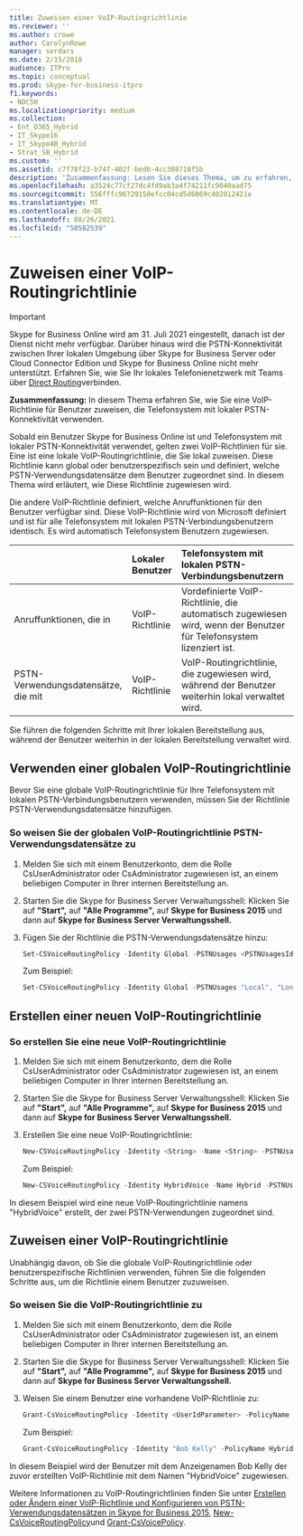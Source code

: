 ```yaml
---
title: Zuweisen einer VoIP-Routingrichtlinie
ms.reviewer: ''
ms.author: crowe
author: CarolynRowe
manager: serdars
ms.date: 2/15/2018
audience: ITPro
ms.topic: conceptual
ms.prod: skype-for-business-itpro
f1.keywords:
- NOCSH
ms.localizationpriority: medium
ms.collection:
- Ent_O365_Hybrid
- IT_Skype16
- IT_Skype4B_Hybrid
- Strat_SB_Hybrid
ms.custom: ''
ms.assetid: c7f78f23-b74f-402f-bedb-4cc308718f5b
description: 'Zusammenfassung: Lesen Sie dieses Thema, um zu erfahren, wie Sie eine VoIP-Richtlinie für Benutzer zuweisen, die Telefonsystem mit lokaler PSTN-Konnektivität verwenden.'
ms.openlocfilehash: a3524c77cf27dc4fd9ab3a4f74211fc9040aad75
ms.sourcegitcommit: 556fffc96729150efcc04cd5d6069c402012421e
ms.translationtype: MT
ms.contentlocale: de-DE
ms.lasthandoff: 08/26/2021
ms.locfileid: "58582539"
---
```

# <a name="assign-a-voice-routing-policy"></a>Zuweisen einer VoIP-Routingrichtlinie
 
> [!Important]
> Skype for Business Online wird am 31. Juli 2021 eingestellt, danach ist der Dienst nicht mehr verfügbar.  Darüber hinaus wird die PSTN-Konnektivität zwischen Ihrer lokalen Umgebung über Skype for Business Server oder Cloud Connector Edition und Skype for Business Online nicht mehr unterstützt.  Erfahren Sie, wie Sie Ihr lokales Telefonienetzwerk mit Teams über [Direct Routing](/MicrosoftTeams/direct-routing-landing-page)verbinden.

**Zusammenfassung:** In diesem Thema erfahren Sie, wie Sie eine VoIP-Richtlinie für Benutzer zuweisen, die Telefonsystem mit lokaler PSTN-Konnektivität verwenden. 
  
Sobald ein Benutzer Skype for Business Online ist und Telefonsystem mit lokaler PSTN-Konnektivität verwendet, gelten zwei VoIP-Richtlinien für sie. Eine ist eine lokale VoIP-Routingrichtlinie, die Sie lokal zuweisen. Diese Richtlinie kann global oder benutzerspezifisch sein und definiert, welche PSTN-Verwendungsdatensätze dem Benutzer zugeordnet sind. In diesem Thema wird erläutert, wie Diese Richtlinie zugewiesen wird.
  
Die andere VoIP-Richtlinie definiert, welche Anruffunktionen für den Benutzer verfügbar sind. Diese VoIP-Richtlinie wird von Microsoft definiert und ist für alle Telefonsystem mit lokalen PSTN-Verbindungsbenutzern identisch. Es wird automatisch Telefonsystem Benutzern zugewiesen.
  
||**Lokaler Benutzer**|**Telefonsystem mit lokalen PSTN-Verbindungsbenutzern**|
|:-----|:-----|:-----|
|Anruffunktionen, die in  <br/> |VoIP-Richtlinie  <br/> |Vordefinierte VoIP-Richtlinie, die automatisch zugewiesen wird, wenn der Benutzer für Telefonsystem lizenziert ist.  <br/> |
|PSTN-Verwendungsdatensätze, die mit  <br/> |VoIP-Richtlinie  <br/> |VoIP-Routingrichtlinie, die zugewiesen wird, während der Benutzer weiterhin lokal verwaltet wird.  <br/> |
   
Sie führen die folgenden Schritte mit Ihrer lokalen Bereitstellung aus, während der Benutzer weiterhin in der lokalen Bereitstellung verwaltet wird.
  
## <a name="using-a-global-voice-routing-policy"></a>Verwenden einer globalen VoIP-Routingrichtlinie

Bevor Sie eine globale VoIP-Routingrichtlinie für Ihre Telefonsystem mit lokalen PSTN-Verbindungsbenutzern verwenden, müssen Sie der Richtlinie PSTN-Verwendungsdatensätze hinzufügen.
  
### <a name="to-assign-pstn-usage-records-to-the-global-voice-routing-policy"></a>So weisen Sie der globalen VoIP-Routingrichtlinie PSTN-Verwendungsdatensätze zu

1. Melden Sie sich mit einem Benutzerkonto, dem die Rolle CsUserAdministrator oder CsAdministrator zugewiesen ist, an einem beliebigen Computer in Ihrer internen Bereitstellung an.
    
2. Starten Sie die Skype for Business Server Verwaltungsshell: Klicken Sie auf **"Start",** auf **"Alle Programme",** auf **Skype for Business 2015** und dann auf **Skype for Business Server Verwaltungsshell.**
    
3. Fügen Sie der Richtlinie die PSTN-Verwendungsdatensätze hinzu:
    
   ```powershell
   Set-CSVoiceRoutingPolicy -Identity Global -PSTNUsages <PSTNUsagesId> 
   ```

    Zum Beispiel:
    
   ```powershell
   Set-CSVoiceRoutingPolicy -Identity Global -PSTNUsages "Local", "Long Distance" 
   ```

## <a name="creating-a-new-voice-routing-policy"></a>Erstellen einer neuen VoIP-Routingrichtlinie

### <a name="to-create-a-new-voice-routing-policy"></a>So erstellen Sie eine neue VoIP-Routingrichtlinie

1. Melden Sie sich mit einem Benutzerkonto, dem die Rolle CsUserAdministrator oder CsAdministrator zugewiesen ist, an einem beliebigen Computer in Ihrer internen Bereitstellung an.
    
2. Starten Sie die Skype for Business Server Verwaltungsshell: Klicken Sie auf **"Start",** auf **"Alle Programme",** auf **Skype for Business 2015** und dann auf **Skype for Business Server Verwaltungsshell.**
    
3. Erstellen Sie eine neue VoIP-Routingrichtlinie:
    
   ```powershell
   New-CSVoiceRoutingPolicy -Identity <String> -Name <String> -PSTNUsages <PSTNUsagesId>
   ```

    Zum Beispiel:
    
   ```powershell
   New-CSVoiceRoutingPolicy -Identity HybridVoice -Name Hybrid -PSTNUsages "Local", "Long Distance"
   ```

In diesem Beispiel wird eine neue VoIP-Routingrichtlinie namens "HybridVoice" erstellt, der zwei PSTN-Verwendungen zugeordnet sind.
  
## <a name="assigning-a-voice-routing-policy"></a>Zuweisen einer VoIP-Routingrichtlinie

Unabhängig davon, ob Sie die globale VoIP-Routingrichtlinie oder benutzerspezifische Richtlinien verwenden, führen Sie die folgenden Schritte aus, um die Richtlinie einem Benutzer zuzuweisen.
  
### <a name="to-assign-the-voice-routing-policy"></a>So weisen Sie die VoIP-Routingrichtlinie zu

1. Melden Sie sich mit einem Benutzerkonto, dem die Rolle CsUserAdministrator oder CsAdministrator zugewiesen ist, an einem beliebigen Computer in Ihrer internen Bereitstellung an.
    
2. Starten Sie die Skype for Business Server Verwaltungsshell: Klicken Sie auf **"Start",** auf **"Alle Programme",** auf **Skype for Business 2015** und dann auf **Skype for Business Server Verwaltungsshell.**
    
3. Weisen Sie einem Benutzer eine vorhandene VoIP-Richtlinie zu:
    
   ```powershell
   Grant-CsVoiceRoutingPolicy -Identity <UserIdParameter> -PolicyName <String>
   ```

    Zum Beispiel:
    
   ```powershell
   Grant-CsVoiceRoutingPolicy -Identity "Bob Kelly" -PolicyName HybridVoice
   ```

In diesem Beispiel wird der Benutzer mit dem Anzeigenamen Bob Kelly der zuvor erstellten VoIP-Richtlinie mit dem Namen "HybridVoice" zugewiesen.
  
Weitere Informationen zu VoIP-Routingrichtlinien finden Sie unter [Erstellen oder Ändern einer VoIP-Richtlinie und Konfigurieren von PSTN-Verwendungsdatensätzen in Skype for Business 2015](../../deploy/deploy-enterprise-voice/voice-policy-and-pstn-usage-records.md), [New-CsVoiceRoutingPolicy](/powershell/module/skype/new-csvoiceroutingpolicy?view=skype-ps)und [Grant-CsVoicePolicy](/powershell/module/skype/grant-csvoicepolicy?view=skype-ps).

